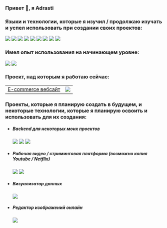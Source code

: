 ### Привет 👋, я Adrasti
<h3>Языки и технологии, которые я изучил / продолжаю изучать и успел использовать при создании своих проектов:</h3>
<p>
<img src="https://img.shields.io/badge/-Html-05122A?style=for-the-badge&amp;color=1f1f1f&amp;logo=html5">
<img src="https://img.shields.io/badge/-Css-05122A?style=for-the-badge&amp;color=1f1f1f&amp;logo=css3&amp;logoColor=2C9DD7">
<img src = "https://img.shields.io/badge/-Javascript-F6DF1B?style=for-the-badge&amp;color=1f1f1f&amp;logo=javascript&amp;logoColor=F6DF1B">
<img src = "https://img.shields.io/badge/React-20232A?style=for-the-badge&logo=react&logoColor=61DAFB">
<img src="https://img.shields.io/badge/-Linux-05122A?style=for-the-badge&amp;color=1f1f1f&amp;logo=linux&amp;logoColor=dfb914">
<img src = "https://img.shields.io/badge/-Git-05122A?style=for-the-badge&color=1f1f1f&logo=git">
<img src = "https://img.shields.io/badge/-GitHub-05122A?style=for-the-badge&color=1f1f1f&logo=github">
<img src = "https://img.shields.io/badge/webpack-%238DD6F9.svg?style=for-the-badge&color=1f1f1f&logo=webpack&amp">
<img src = "https://img.shields.io/badge/Visual%20Studio%20Code-0078d7.svg?style=for-the-badge&color=1f1f1f&logo=visual-studio-code&logoColor=0078d7">
</p>
<h3>Имел опыт использования на начинающем уровне:</h3>
<p>
<img src = "https://img.shields.io/badge/-Python-05122A?style=for-the-badge&color=1f1f1f&logo=python&logoColor=34709F">
<img src = "https://img.shields.io/badge/C%2B%2B-00599C?style=for-the-badge&color=1f1f1f&logo=c%2B%2B&logoColor=white">
</p>
<h3>Проект, над которым я работаю сейчас:</h3>
<p>
<table>
<tr>
<td>
<a href = "https://github.com/adrasti/ecommerce">E-commerce вебсайт</a>
</td>
<td>
<img src = "https://img.shields.io/badge/Vue.js-35495E?style=for-the-badge&color=1f1f1f&logo=vuedotjs&logoColor=4FC08D">
</td>
</tr>
</table>
</p>
<h3>Проекты, которые я планирую создать в будущем, и некоторые технологии, которые я планирую освоить и использовать для их создания:</h3>
<ul>
<li>
<h5>Backend для некоторых моих проектов</h5>
<img src = "https://img.shields.io/badge/Node.js-43853D?style=for-the-badge&logo=node.js&logoColor=white">
<img src = "https://img.shields.io/badge/django-%23092E20.svg?style=for-the-badge&logo=django&logoColor=white">
<img src = "https://img.shields.io/badge/MongoDB-%234ea94b.svg?style=for-the-badge&logo=mongodb&logoColor=white">
</li>
<li>
<h5>Рабочая видео / стриминговая платформа (возможно копия Youtube / Netflix)</h5>
<img src = "https://img.shields.io/badge/typescript-%23007ACC.svg?style=for-the-badge&logo=typescript&logoColor=white">
<img src = "https://img.shields.io/badge/django-%23092E20.svg?style=for-the-badge&logo=django&logoColor=white">
</li>
<li>
<h5>Визуализатор данных</h5>
<img src = "https://img.shields.io/static/v1?style=for-the-badge&message=D3.js&color=222222&logo=D3.js&logoColor=F9A03C&label="
</li>
</li>
<li>
<h5>Редактор изображений онлайн</h5>
<img src = "https://img.shields.io/badge/_-WASM-04133B.svg?style=for-the-badge"
</li>
</ul>
